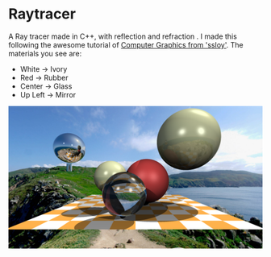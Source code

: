 # Raytracer

A Ray tracer made in C++, with reflection and refraction . I made this following the awesome tutorial of [Computer Graphics from 'ssloy'](https://github.com/ssloy/tinyraytracer/wiki). The materials you see are:

- White -> Ivory
- Red -> Rubber
- Center -> Glass
- Up Left -> Mirror

![Screen 1](https://github.com/lucpena/Raytracer/blob/master/ss/raytracer.png)
